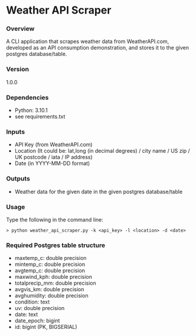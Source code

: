 # Weather API Scraper

### Overview
A CLI application that scrapes weather data from WeatherAPI.com, developed as an API consumption demonstration, and stores it to the given postgres database/table.

### Version
1.0.0
### Dependencies
+ Python: 3.10.1
+ see requirements.txt

### Inputs
+ API Key (from WeatherAPI.com)
+ Location (It could be: lat,long (in decimal degrees) / city name / US zip / UK postcode / iata / IP address)
+ Date (in YYYY-MM-DD format)

### Outputs
+ Weather data for the given date in the given postgres database/table

### Usage
Type the following in the command line:
```shell
> python weather_api_scraper.py -k <api_key> -l <location> -d <date>
```

### Required Postgres table structure
+ maxtemp_c: double precision
+ mintemp_c: double precision
+ avgtemp_c: double precision
+ maxwind_kph: double precision
+ totalprecip_mm: double precision
+ avgvis_km: double precision
+ avghumidity: double precision
+ condition: text
+ uv: double precision
+ date: text
+ date_epoch: bigint
+ id: bigint (PK, BIGSERIAL)
